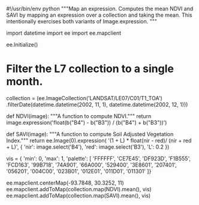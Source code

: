 #!/usr/bin/env python
"""Map an expression.
Computes the mean NDVI and SAVI by mapping an expression over a collection
and taking the mean.  This intentionally exercises both variants of
Image.expression.
"""

import datetime
import ee
import ee.mapclient

ee.Initialize()

# Filter the L7 collection to a single month.
collection = (ee.ImageCollection('LANDSAT/LE07/C01/T1_TOA')
              .filterDate(datetime.datetime(2002, 11, 1),
                          datetime.datetime(2002, 12, 1)))


def NDVI(image):
  """A function to compute NDVI."""
  return image.expression('float(b("B4") - b("B3")) / (b("B4") + b("B3"))')


def SAVI(image):
  """A function to compute Soil Adjusted Vegetation Index."""
  return ee.Image(0).expression(
      '(1 + L) * float(nir - red)/ (nir + red + L)',
      {
          'nir': image.select('B4'),
          'red': image.select('B3'),
          'L': 0.2
      })

vis = {
    'min': 0,
    'max': 1,
    'palette': [
        'FFFFFF', 'CE7E45', 'DF923D', 'F1B555', 'FCD163',
        '99B718', '74A901', '66A000', '529400', '3E8601',
        '207401', '056201', '004C00', '023B01', '012E01',
        '011D01', '011301'
    ]}

ee.mapclient.centerMap(-93.7848, 30.3252, 11)
ee.mapclient.addToMap(collection.map(NDVI).mean(), vis)
ee.mapclient.addToMap(collection.map(SAVI).mean(), vis)
